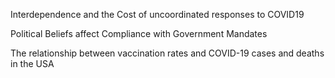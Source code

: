 Interdependence and the Cost of uncoordinated responses to COVID19 

Political Beliefs affect Compliance with Government Mandates 

The relationship between vaccination rates and COVID-19 cases and deaths in the USA 














